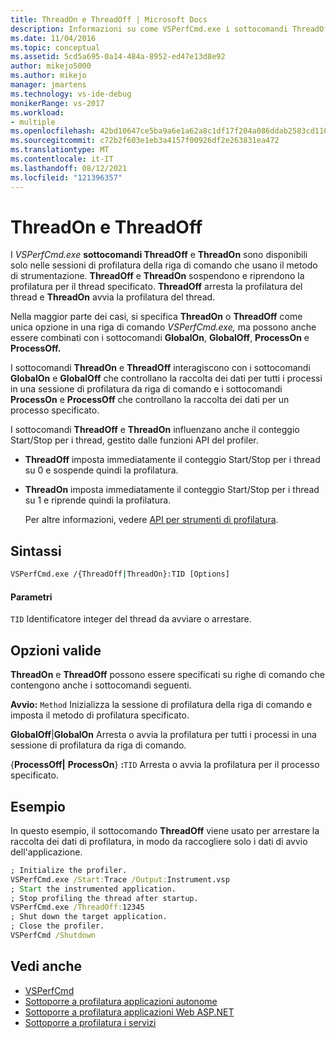 ```yaml
---
title: ThreadOn e ThreadOff | Microsoft Docs
description: Informazioni su come VSPerfCmd.exe i sottocomandi ThreadOff e ThreadOn sono disponibili solo nelle sessioni di profilatura della riga di comando che usano il metodo di strumentazione.
ms.date: 11/04/2016
ms.topic: conceptual
ms.assetid: 5cd5a695-0a14-484a-8952-ed47e13d8e92
author: mikejo5000
ms.author: mikejo
manager: jmartens
ms.technology: vs-ide-debug
monikerRange: vs-2017
ms.workload:
- multiple
ms.openlocfilehash: 42bd10647ce5ba9a6e1a62a8c1df17f204a086ddab2583cd1107c9897693d1e5
ms.sourcegitcommit: c72b2f603e1eb3a4157f00926df2e263831ea472
ms.translationtype: MT
ms.contentlocale: it-IT
ms.lasthandoff: 08/12/2021
ms.locfileid: "121396357"
---
```

# <a name="threadon-and-threadoff"></a>ThreadOn e ThreadOff
I *VSPerfCmd.exe* **sottocomandi ThreadOff** e **ThreadOn** sono disponibili solo nelle sessioni di profilatura della riga di comando che usano il metodo di strumentazione. **ThreadOff** e **ThreadOn** sospendono e riprendono la profilatura per il thread specificato. **ThreadOff** arresta la profilatura del thread e **ThreadOn** avvia la profilatura del thread.

 Nella maggior parte dei casi, si specifica **ThreadOn** o **ThreadOff** come unica opzione in una riga di comando *VSPerfCmd.exe,* ma possono anche essere combinati con i sottocomandi **GlobalOn**, **GlobalOff**, **ProcessOn** e **ProcessOff.**

 I sottocomandi **ThreadOn** e **ThreadOff** interagiscono con i sottocomandi **GlobalOn** e **GlobalOff** che controllano la raccolta dei dati per tutti i processi in una sessione di profilatura da riga di comando e i sottocomandi **ProcessOn** e **ProcessOff** che controllano la raccolta dei dati per un processo specificato.

 I sottocomandi **ThreadOff** e **ThreadOn** influenzano anche il conteggio Start/Stop per i thread, gestito dalle funzioni API del profiler.

- **ThreadOff** imposta immediatamente il conteggio Start/Stop per i thread su 0 e sospende quindi la profilatura.

- **ThreadOn** imposta immediatamente il conteggio Start/Stop per i thread su 1 e riprende quindi la profilatura.

  Per altre informazioni, vedere [API per strumenti di profilatura](../profiling/profiling-tools-apis.md).

## <a name="syntax"></a>Sintassi

```cmd
VSPerfCmd.exe /{ThreadOff|ThreadOn}:TID [Options]

```

#### <a name="parameters"></a>Parametri
 `TID` Identificatore integer del thread da avviare o arrestare.

## <a name="valid-options"></a>Opzioni valide
 **ThreadOn** e **ThreadOff** possono essere specificati su righe di comando che contengono anche i sottocomandi seguenti.

 **Avvio:** `Method` Inizializza la sessione di profilatura della riga di comando e imposta il metodo di profilatura specificato.

 **GlobalOff**&#124;**GlobalOn** Arresta o avvia la profilatura per tutti i processi in una sessione di profilatura da riga di comando.

 {**ProcessOff&#124;** **ProcessOn**} **:**`TID` Arresta o avvia la profilatura per il processo specificato.

## <a name="example"></a>Esempio
 In questo esempio, il sottocomando **ThreadOff** viene usato per arrestare la raccolta dei dati di profilatura, in modo da raccogliere solo i dati di avvio dell'applicazione.

```cmd
; Initialize the profiler.
VSPerfCmd.exe /Start:Trace /Output:Instrument.vsp
; Start the instrumented application.
; Stop profiling the thread after startup.
VSPerfCmd.exe /ThreadOff:12345
; Shut down the target application.
; Close the profiler.
VSPerfCmd /Shutdown

```

## <a name="see-also"></a>Vedi anche
- [VSPerfCmd](../profiling/vsperfcmd.md)
- [Sottoporre a profilatura applicazioni autonome](../profiling/command-line-profiling-of-stand-alone-applications.md)
- [Sottoporre a profilatura applicazioni Web ASP.NET](../profiling/command-line-profiling-of-aspnet-web-applications.md)
- [Sottoporre a profilatura i servizi](../profiling/command-line-profiling-of-services.md)
